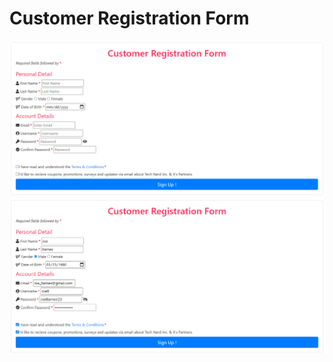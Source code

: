 # Customer Registration Form 
![Alt text](images/Screenshot1.PNG?raw=true "Title")
![Alt text](images/Screenshot2.PNG?raw=true "Title")
